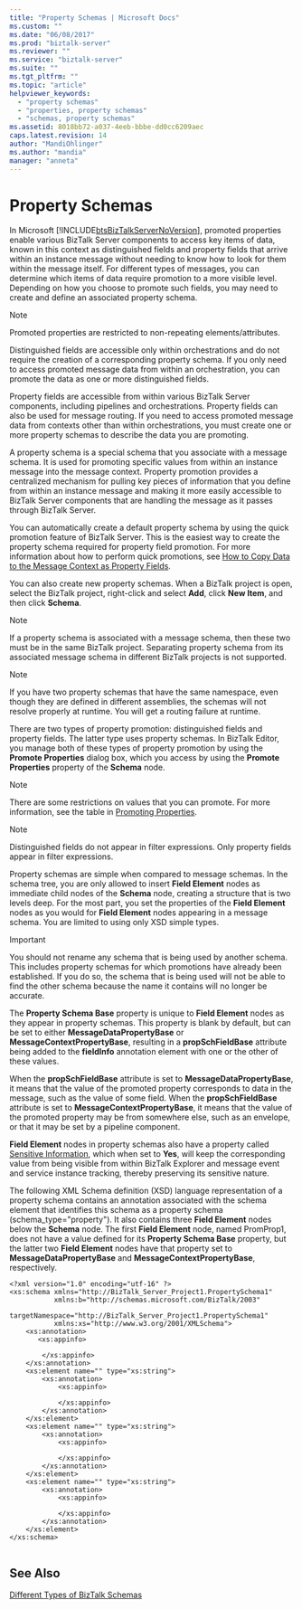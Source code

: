```yaml
---
title: "Property Schemas | Microsoft Docs"
ms.custom: ""
ms.date: "06/08/2017"
ms.prod: "biztalk-server"
ms.reviewer: ""
ms.service: "biztalk-server"
ms.suite: ""
ms.tgt_pltfrm: ""
ms.topic: "article"
helpviewer_keywords: 
  - "property schemas"
  - "properties, property schemas"
  - "schemas, property schemas"
ms.assetid: 8018bb72-a037-4eeb-bbbe-dd0cc6209aec
caps.latest.revision: 14
author: "MandiOhlinger"
ms.author: "mandia"
manager: "anneta"
---
```

# Property Schemas
In Microsoft [!INCLUDE[btsBizTalkServerNoVersion](../includes/btsbiztalkservernoversion-md.md)], promoted properties enable various BizTalk Server components to access key items of data, known in this context as distinguished fields and property fields that arrive within an instance message without needing to know how to look for them within the message itself. For different types of messages, you can determine which items of data require promotion to a more visible level. Depending on how you choose to promote such fields, you may need to create and define an associated property schema.  
  
> [!NOTE]
>  Promoted properties are restricted to non-repeating elements/attributes.  
  
 Distinguished fields are accessible only within orchestrations and do not require the creation of a corresponding property schema. If you only need to access promoted message data from within an orchestration, you can promote the data as one or more distinguished fields.  
  
 Property fields are accessible from within various BizTalk Server components, including pipelines and orchestrations. Property fields can also be used for message routing. If you need to access promoted message data from contexts other than within orchestrations, you must create one or more property schemas to describe the data you are promoting.  
  
 A property schema is a special schema that you associate with a message schema. It is used for promoting specific values from within an instance message into the message context. Property promotion provides a centralized mechanism for pulling key pieces of information that you define from within an instance message and making it more easily accessible to BizTalk Server components that are handling the message as it passes through BizTalk Server.  
  
 You can automatically create a default property schema by using the quick promotion feature of BizTalk Server. This is the easiest way to create the property schema required for property field promotion. For more information about how to perform quick promotions, see [How to Copy Data to the Message Context as Property Fields](../core/how-to-copy-data-to-the-message-context-as-property-fields.md).  
  
 You can also create new property schemas. When a BizTalk project is open, select the BizTalk project, right-click and select **Add**, click **New Item**, and then click **Schema**.  
  
> [!NOTE]
>  If a property schema is associated with a message schema, then these two must be in the same BizTalk project. Separating property schema from its associated message schema in different BizTalk projects is not supported.  
  
> [!NOTE]
>  If you have two property schemas that have the same namespace, even though they are defined in different assemblies, the schemas will not resolve properly at runtime. You will get a routing failure at runtime.  
  
 There are two types of property promotion: distinguished fields and property fields. The latter type uses property schemas. In BizTalk Editor, you manage both of these types of property promotion by using the **Promote Properties** dialog box, which you access by using the **Promote Properties** property of the **Schema** node.  
  
> [!NOTE]
>  There are some restrictions on values that you can promote. For more information, see the table in [Promoting Properties](../core/promoting-properties.md).  
  
> [!NOTE]
>  Distinguished fields do not appear in filter expressions. Only property fields appear in filter expressions.  
  
 Property schemas are simple when compared to message schemas. In the schema tree, you are only allowed to insert **Field Element** nodes as immediate child nodes of the **Schema** node, creating a structure that is two levels deep. For the most part, you set the properties of the **Field Element** nodes as you would for **Field Element** nodes appearing in a message schema. You are limited to using only XSD simple types.  
  
> [!IMPORTANT]
>  You should not rename any schema that is being used by another schema. This includes property schemas for which promotions have already been established. If you do so, the schema that is being used will not be able to find the other schema because the name it contains will no longer be accurate.  
  
 The **Property Schema Base** property is unique to **Field Element** nodes as they appear in property schemas. This property is blank by default, but can be set to either **MessageDataPropertyBase** or **MessageContextPropertyBase**, resulting in a **propSchFieldBase** attribute being added to the **fieldInfo** annotation element with one or the other of these values.  
  
 When the **propSchFieldBase** attribute is set to **MessageDataPropertyBase**, it means that the value of the promoted property corresponds to data in the message, such as the value of some field. When the **propSchFieldBase** attribute is set to **MessageContextPropertyBase**, it means that the value of the promoted property may be from somewhere else, such as an envelope, or that it may be set by a pipeline component.  
  
 **Field Element** nodes in property schemas also have a property called [Sensitive Information](../core/sensitive-information-node-property-of-property-schemas.md), which when set to **Yes**, will keep the corresponding value from being visible from within BizTalk Explorer and message event and service instance tracking, thereby preserving its sensitive nature.  
  
 The following XML Schema definition (XSD) language representation of a property schema contains an annotation associated with the schema element that identifies this schema as a property schema (schema_type="property"). It also contains three **Field Element** nodes below the **Schema** node. The first **Field Element** node, named PromProp1, does not have a value defined for its **Property Schema Base** property, but the latter two **Field Element** nodes have that property set to **MessageDataPropertyBase** and **MessageContextPropertyBase**, respectively.  
  
```  
<?xml version="1.0" encoding="utf-16" ?>   
<xs:schema xmlns="http://BizTalk_Server_Project1.PropertySchema1"  
           xmlns:b="http://schemas.microsoft.com/BizTalk/2003"  
           targetNamespace="http://BizTalk_Server_Project1.PropertySchema1"  
           xmlns:xs="http://www.w3.org/2001/XMLSchema">  
    <xs:annotation>  
       <xs:appinfo>  
  
        </xs:appinfo>  
    </xs:annotation>  
    <xs:element name="" type="xs:string">  
        <xs:annotation>  
            <xs:appinfo>  
  
            </xs:appinfo>  
        </xs:annotation>  
    </xs:element>  
    <xs:element name="" type="xs:string">  
        <xs:annotation>  
            <xs:appinfo>  
  
            </xs:appinfo>  
        </xs:annotation>  
    </xs:element>  
    <xs:element name="" type="xs:string">  
        <xs:annotation>  
            <xs:appinfo>  
  
            </xs:appinfo>  
        </xs:annotation>  
    </xs:element>  
</xs:schema>  
  
```  
  
## See Also  
 [Different Types of BizTalk Schemas](../core/different-types-of-biztalk-schemas.md)